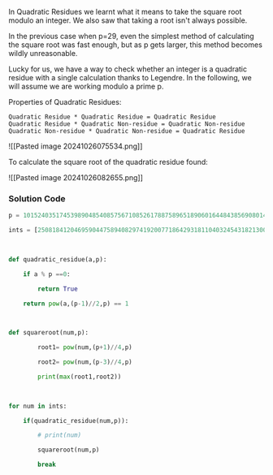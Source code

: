 In Quadratic Residues we learnt what it means to take the square root modulo an integer. We also saw that taking a root isn't always possible.

In the previous case when p=29, even the simplest method of calculating the square root was fast enough, but as p gets larger, this method becomes wildly unreasonable.

Lucky for us, we have a way to check whether an integer is a quadratic residue with a single calculation thanks to Legendre. In the following, we will assume we are working modulo a prime p.

Properties of Quadratic Residues: 
```
Quadratic Residue * Quadratic Residue = Quadratic Residue  
Quadratic Residue * Quadratic Non-residue = Quadratic Non-residue  
Quadratic Non-residue * Quadratic Non-residue = Quadratic Residue
```

![[Pasted image 20241026075534.png]]

To calculate the square root of the quadratic residue found: 

![[Pasted image 20241026082655.png]]

### Solution Code 

```python
p = 101524035174539890485408575671085261788758965189060164484385690801466167356667036677932998889725476582421738788500738738503134356158197247473850273565349249573867251280253564698939768700489401960767007716413932851838937641880157263936985954881657889497583485535527613578457628399173971810541670838543309159139

ints = [25081841204695904475894082974192007718642931811040324543182130088804239047149283334700530600468528298920930150221871666297194395061462592781551275161695411167049544771049769000895119729307495913024360169904315078028798025169985966732789207320203861858234048872508633514498384390497048416012928086480326832803, 45471765180330439060504647480621449634904192839383897212809808339619841633826534856109999027962620381874878086991125854247108359699799913776917227058286090426484548349388138935504299609200377899052716663351188664096302672712078508601311725863678223874157861163196340391008634419348573975841578359355931590555, 17364140182001694956465593533200623738590196990236340894554145562517924989208719245429557645254953527658049246737589538280332010533027062477684237933221198639948938784244510469138826808187365678322547992099715229218615475923754896960363138890331502811292427146595752813297603265829581292183917027983351121325, 14388109104985808487337749876058284426747816961971581447380608277949200244660381570568531129775053684256071819837294436069133592772543582735985855506250660938574234958754211349215293281645205354069970790155237033436065434572020652955666855773232074749487007626050323967496732359278657193580493324467258802863, 4379499308310772821004090447650785095356643590411706358119239166662089428685562719233435615196994728767593223519226235062647670077854687031681041462632566890129595506430188602238753450337691441293042716909901692570971955078924699306873191983953501093343423248482960643055943413031768521782634679536276233318, 85256449776780591202928235662805033201684571648990042997557084658000067050672130152734911919581661523957075992761662315262685030115255938352540032297113615687815976039390537716707854569980516690246592112936796917504034711418465442893323439490171095447109457355598873230115172636184525449905022174536414781771, 50576597458517451578431293746926099486388286246142012476814190030935689430726042810458344828563913001012415702876199708216875020997112089693759638454900092580746638631062117961876611545851157613835724635005253792316142379239047654392970415343694657580353333217547079551304961116837545648785312490665576832987, 96868738830341112368094632337476840272563704408573054404213766500407517251810212494515862176356916912627172280446141202661640191237336568731069327906100896178776245311689857997012187599140875912026589672629935267844696976980890380730867520071059572350667913710344648377601017758188404474812654737363275994871, 4881261656846638800623549662943393234361061827128610120046315649707078244180313661063004390750821317096754282796876479695558644108492317407662131441224257537276274962372021273583478509416358764706098471849536036184924640593888902859441388472856822541452041181244337124767666161645827145408781917658423571721, 18237936726367556664171427575475596460727369368246286138804284742124256700367133250078608537129877968287885457417957868580553371999414227484737603688992620953200143688061024092623556471053006464123205133894607923801371986027458274343737860395496260538663183193877539815179246700525865152165600985105257601565]

  

def quadratic_residue(a,p):

    if a % p ==0:

        return True

    return pow(a,(p-1)//2,p) == 1

  

def squareroot(num,p):

        root1= pow(num,(p+1)//4,p)

        root2= pow(num,(p-3)//4,p)

        print(max(root1,root2))

  

for num in ints:

    if(quadratic_residue(num,p)):

        # print(num)

        squareroot(num,p)

        break
```
